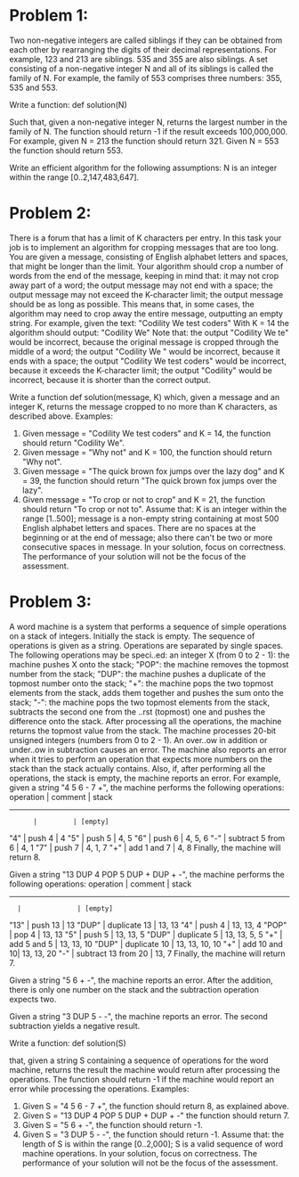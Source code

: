 # Problem 1:

Two non-negative integers are called siblings if they can be obtained from each other by rearranging the digits of their decimal representations. For example, 123 and 213 are siblings. 535 and 355 are also siblings.
A set consisting of a non-negative integer N and all of its siblings is called the family of N. For example, the family of 553 comprises three numbers: 355, 535 and 553.

Write a function: def solution(N)

Such that, given a non-negative integer N, returns the largest number in the family of N. The function should return -1 if the result exceeds 100,000,000.
For example, given N = 213 the function should return 321. Given N = 553 the function should return 553.

Write an efficient algorithm for the following assumptions:
N is an integer within the range [0..2,147,483,647].

# Problem 2:

There is a forum that has a limit of K characters per entry. In this task your job is to implement an algorithm for cropping messages that are too
long. You are given a message, consisting of English alphabet letters and spaces, that might be longer than the limit. Your algorithm should crop a
number of words from the end of the message, keeping in mind that:
it may not crop away part of a word;
the output message may not end with a space;
the output message may not exceed the K-character limit;
the output message should be as long as possible.
This means that, in some cases, the algorithm may need to crop away the entire message, outputting an empty string.
For example, given the text:
"Codility We test coders"
With K = 14 the algorithm should output:
"Codility We"
Note that:
the output "Codility We te" would be incorrect, because the original message is cropped through the middle of a word;
the output "Codility We " would be incorrect, because it ends with a space;
the output "Codility We test coders" would be incorrect, because it exceeds the K-character limit;
the output "Codility" would be incorrect, because it is shorter than the correct output.

Write a function
def solution(message, K)
which, given a message and an integer K, returns the message cropped to no more than K characters, as described above.
Examples:

1. Given message = "Codility We test coders" and K = 14, the function should return "Codility We".
2. Given message = "Why not" and K = 100, the function should return "Why not".
3. Given message = "The quick brown fox jumps over the lazy dog" and K = 39, the function should return "The quick brown fox
   jumps over the lazy".
4. Given message = "To crop or not to crop" and K = 21, the function should return "To crop or not to".
   Assume that:
   K is an integer within the range [1..500];
   message is a non-empty string containing at most 500 English alphabet letters and spaces. There are no spaces at the beginning
   or at the end of message; also there can't be two or more consecutive spaces in message.
   In your solution, focus on correctness. The performance of your solution will not be the focus of the assessment.

# Problem 3:
A word machine is a system that performs a sequence of simple operations on a stack of integers. Initially the stack is empty. The sequence of
operations is given as a string. Operations are separated by single spaces. The following operations may be speci..ed:
an integer X (from 0 to 2 - 1): the machine pushes X onto the stack;
"POP": the machine removes the topmost number from the stack;
"DUP": the machine pushes a duplicate of the topmost number onto the stack;
"+": the machine pops the two topmost elements from the stack, adds them together and pushes the sum onto the stack;
"-": the machine pops the two topmost elements from the stack, subtracts the second one from the ..rst (topmost) one and pushes
the difference onto the stack.
After processing all the operations, the machine returns the topmost value from the stack.
The machine processes 20-bit unsigned integers (numbers from 0 to 2 - 1). An over..ow in addition or under..ow in subtraction causes an error.
The machine also reports an error when it tries to perform an operation that expects more numbers on the stack than the stack actually contains.
Also, if, after performing all the operations, the stack is empty, the machine reports an error.
For example, given a string "4 5 6 - 7 +", the machine performs the following operations:
operation | comment | stack

---

          |         | [empty]

"4" | push 4 | 4
"5" | push 5 | 4, 5
"6" | push 6 | 4, 5, 6
"-" | subtract 5 from 6 | 4, 1
"7" | push 7 | 4, 1, 7
"+" | add 1 and 7 | 4, 8
Finally, the machine will return 8.

Given a string "13 DUP 4 POP 5 DUP + DUP + -", the machine performs the following operations:
operation | comment | stack

---

      |              | [empty]

"13" | push 13 | 13
"DUP" | duplicate 13 | 13, 13
"4" | push 4 | 13, 13, 4
"POP" | pop 4 | 13, 13
"5" | push 5 | 13, 13, 5
"DUP" | duplicate 5 | 13, 13, 5, 5
"+" | add 5 and 5 | 13, 13, 10
"DUP" | duplicate 10 | 13, 13, 10, 10
"+" | add 10 and 10| 13, 13, 20
"-" | subtract 13 from 20 | 13, 7
Finally, the machine will return 7.

Given a string "5 6 + -", the machine reports an error. After the addition, there is only one number on the stack and the subtraction operation expects two.

Given a string "3 DUP 5 - -", the machine reports an error. The second subtraction yields a negative result.

Write a function:
def solution(S)

that, given a string S containing a sequence of operations for the word machine, returns the result the machine would return after processing the operations. The function should return -1 if the machine would report an error while processing the operations.
Examples:

1. Given S = "4 5 6 - 7 +", the function should return 8, as explained above.
2. Given S = "13 DUP 4 POP 5 DUP + DUP + -" the function should return 7.
3. Given S = "5 6 + -", the function should return -1.
4. Given S = "3 DUP 5 - -", the function should return -1.
   Assume that:
   the length of S is within the range [0..2,000];
   S is a valid sequence of word machine operations.
   In your solution, focus on correctness. The performance of your solution will not be the focus of the assessment.
